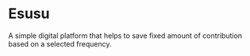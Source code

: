 # Esusu
A simple digital platform that helps to save fixed amount of contribution based on a selected frequency.
